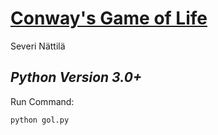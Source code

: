[Conway's Game of Life](https://en.wikipedia.org/wiki/Conway%27s_Game_of_Life) 
==============

Severi Nättilä

*Python Version 3.0+*
----------------------------

Run Command:

	python gol.py 

